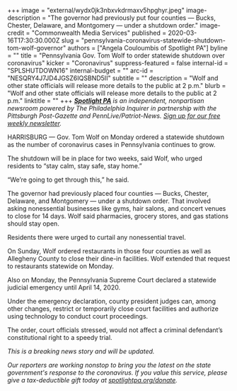 +++
image = "external/wydx0jk3nbxvkdrmaxv5hpghyr.jpeg"
image-description = "The governor had previously put four counties — Bucks, Chester, Delaware, and Montgomery — under a shutdown order."
image-credit = "Commonwealth Media Services"
published = 2020-03-16T17:30:30.000Z
slug = "pennsylvania-coronavirus-statewide-shutdown-tom-wolf-governor"
authors = ["Angela Couloumbis of Spotlight PA"]
byline = ""
title = "Pennsylvania Gov. Tom Wolf to order statewide shutdown over coronavirus"
kicker = "Coronavirus"
suppress-featured = false
internal-id = "SPLSHUTDOWN16"
internal-budget = ""
arc-id = "NESQRY4J7JD4JGSZ6IQSBND5II"
subtitle = ""
description = "Wolf and other state officials will release more details to the public at 2 p.m."
blurb = "Wolf and other state officials will release more details to the public at 2 p.m."
linktitle = ""
+++
<a href="https://www.spotlightpa.org/"><i><b>Spotlight PA</b></i></a><i> is an independent, nonpartisan newsroom powered by The Philadelphia Inquirer in partnership with the Pittsburgh Post-Gazette and PennLive/Patriot-News. </i><a href="https://www.spotlightpa.org/newsletters"><i>Sign up for our free weekly newsletter</i></a><i>.</i>

HARRISBURG — Gov. Tom Wolf on Monday ordered a statewide shutdown as the number of coronavirus cases in Pennsylvania continues to grow.

The shutdown will be in place for two weeks, said Wolf, who urged residents to “stay calm, stay safe, stay home.”

“We’re going to get through this,” he said.

The governor had previously placed four counties — Bucks, Chester, Delaware, and Montgomery — under a shutdown order. That involved asking nonessential businesses like gyms, hair salons, and concert venues to close for 14 days. Wolf said pharmacies, grocery stores, and gas stations should stay open.

Residents there were urged to curtail any nonessential travel.

On Sunday, Wolf ordered restaurants in those four counties as well as Allegheny County to close their dine-in facilities. Wolf extended that request to restaurants statewide on Monday.

Also on Monday, the Pennsylvania Supreme Court declared a statewide judicial emergency until April 14, 2020.

Under the emergency declaration, county president judges can, among other changes, restrict or temporarily close court facilities and authorize using technology to conduct court proceedings.

The order, court officials stressed, would not affect a criminal defendant’s constitutional right to a speedy trial.

<i>This is a breaking news story and will be updated.</i>

<i>Our reporters are working nonstop to bring you the latest on the state government's response to the coronavirus. If you value this service, please give a tax-deductible gift today at </i><a href="https://www.spotlightpa.org/donate"><i>spotlightpa.org/donate</i></a><i>.</i>